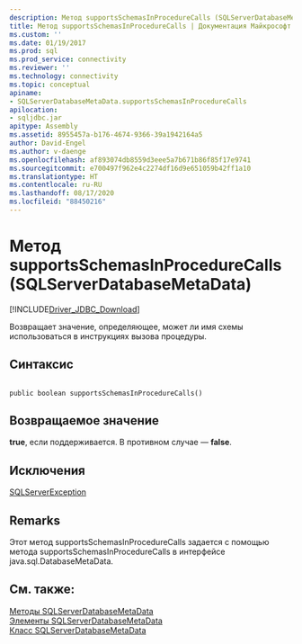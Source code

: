 ```yaml
---
description: Метод supportsSchemasInProcedureCalls (SQLServerDatabaseMetaData)
title: Метод supportsSchemasInProcedureCalls | Документация Майкрософт
ms.custom: ''
ms.date: 01/19/2017
ms.prod: sql
ms.prod_service: connectivity
ms.reviewer: ''
ms.technology: connectivity
ms.topic: conceptual
apiname:
- SQLServerDatabaseMetaData.supportsSchemasInProcedureCalls
apilocation:
- sqljdbc.jar
apitype: Assembly
ms.assetid: 8955457a-b176-4674-9366-39a1942164a5
author: David-Engel
ms.author: v-daenge
ms.openlocfilehash: af893074db8559d3eee5a7b671b86f85f17e9741
ms.sourcegitcommit: e700497f962e4c2274df16d9e651059b42ff1a10
ms.translationtype: HT
ms.contentlocale: ru-RU
ms.lasthandoff: 08/17/2020
ms.locfileid: "88450216"
---
```

# <a name="supportsschemasinprocedurecalls-method-sqlserverdatabasemetadata"></a>Метод supportsSchemasInProcedureCalls (SQLServerDatabaseMetaData)
[!INCLUDE[Driver_JDBC_Download](../../../includes/driver_jdbc_download.md)]

  Возвращает значение, определяющее, может ли имя схемы использоваться в инструкциях вызова процедуры.  
  
## <a name="syntax"></a>Синтаксис  
  
```  
  
public boolean supportsSchemasInProcedureCalls()  
```  
  
## <a name="return-value"></a>Возвращаемое значение  
 **true**, если поддерживается. В противном случае — **false**.  
  
## <a name="exceptions"></a>Исключения  
 [SQLServerException](../../../connect/jdbc/reference/sqlserverexception-class.md)  
  
## <a name="remarks"></a>Remarks  
 Этот метод supportsSchemasInProcedureCalls задается с помощью метода supportsSchemasInProcedureCalls в интерфейсе java.sql.DatabaseMetaData.  
  
## <a name="see-also"></a>См. также:  
 [Методы SQLServerDatabaseMetaData](../../../connect/jdbc/reference/sqlserverdatabasemetadata-methods.md)   
 [Элементы SQLServerDatabaseMetaData](../../../connect/jdbc/reference/sqlserverdatabasemetadata-members.md)   
 [Класс SQLServerDatabaseMetaData](../../../connect/jdbc/reference/sqlserverdatabasemetadata-class.md)  
  
  
